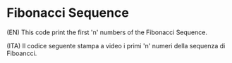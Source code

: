 # Fibonacci Sequence

(EN)
This code print the first 'n' numbers of the Fibonacci Sequence.

(ITA)
Il codice seguente stampa a video i primi 'n' numeri della sequenza di Fiboancci.
